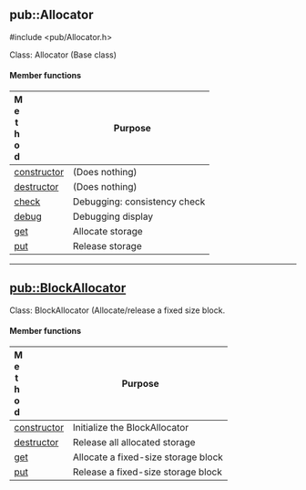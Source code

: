 <!-- -------------------------------------------------------------------------
//
//       Copyright (c) 2023 Frank Eskesen.
//
//       This file is free content, distributed under the MIT license.
//       (See accompanying file LICENSE.MIT or the original contained
//       within https://opensource.org/licenses/MIT)
//
//----------------------------------------------------------------------------
//
// Title-
//       ~/doc/cpp/Allocator.md
//
// Purpose-
//       Allocator.h reference manual
//
// Last change date-
//       2023/11/26
//
-------------------------------------------------------------------------- -->
## pub::Allocator
\#include <pub/Allocator.h>

Class: Allocator (Base class)

#### Member functions

| <div style="width:10%">Method</div> | <div style="width:90%">Purpose<div> |
|--------|---------|
| [constructor](./pub_allocator.md#a_construct) | (Does nothing) |
| [destructor](./pub_allocator.md#a_construct) | (Does nothing) |
| [check](./pub_allocator.md#a_check) | Debugging: consistency check |
| [debug](./pub_allocator.md#a_debug) | Debugging display |
| [get](./pub_allocator.md#a_get) | Allocate storage |
| [put](./pub_allocator.md#a_put) | Release storage |

----

## [pub::BlockAllocator](./pub_allocator.md#blockallocator)

Class: BlockAllocator (Allocate/release a fixed size block.

#### Member functions

| <div style="width:10%">Method</div> | <div style="width:90%">Purpose<div> |
|--------|---------|
| [constructor](./pub_allocator.md##b_construct) | Initialize the BlockAllocator |
| [destructor](./pub_allocator.md#b_destruct) | Release all allocated storage |
| [get](./pub_allocator.md#b_get) | Allocate a fixed-size storage block |
| [put](./pub_allocator.md#b_put) | Release a fixed-size storage block |
